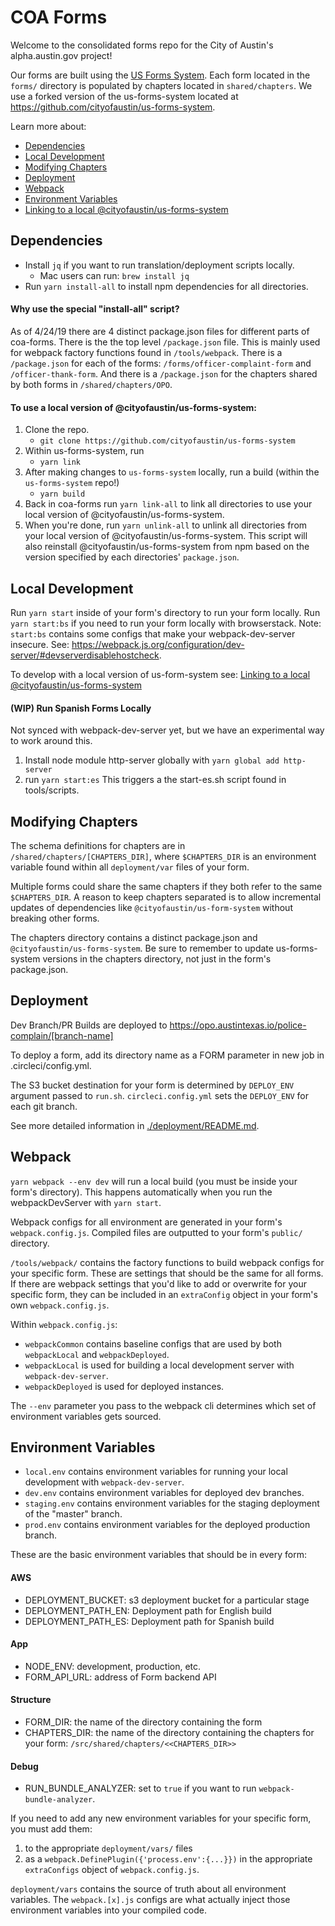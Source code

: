 # COA Forms

Welcome to the consolidated forms repo for the City of Austin's alpha.austin.gov project!

Our forms are built using the [US Forms System](https://github.com/usds/us-forms-system-starter-app). Each form located in the `forms/` directory is populated by chapters located in `shared/chapters`. We use a forked version of the us-forms-system located at https://github.com/cityofaustin/us-forms-system.

Learn more about:
- [Dependencies](#Dependencies)
- [Local Development](#Local-Development)
- [Modifying Chapters](#Modifying-Chapters)
- [Deployment](#Deployment)
- [Webpack](#Webpack)
- [Environment Variables](#Environment-Variables)
- [Linking to a local @cityofaustin/us-forms-system](#Link-to-a-local-@cityofaustin/us-forms-system)

## Dependencies
+ Install `jq` if you want to run translation/deployment scripts locally.
  + Mac users can run: `brew install jq`
+ Run `yarn install-all` to install npm dependencies for all directories.

#### Why use the special "install-all" script?
As of 4/24/19 there are 4 distinct package.json files for different parts of coa-forms.
There is the the top level `/package.json` file. This is mainly used for webpack factory functions found in `/tools/webpack`. There is a `/package.json` for each of the forms: `/forms/officer-complaint-form` and `/officer-thank-form`. And there is a `/package.json` for the chapters shared by both forms in `/shared/chapters/OPO`.

#### To use a local version of @cityofaustin/us-forms-system:
1. Clone the repo.
    + `git clone https://github.com/cityofaustin/us-forms-system`
2. Within us-forms-system, run
    + `yarn link`
3. After making changes to `us-forms-system` locally, run a build (within the `us-forms-system` repo!)
    + `yarn build`
4. Back in coa-forms run `yarn link-all` to link all directories to use your local version of @cityofaustin/us-forms-system.
5. When you're done, run `yarn unlink-all` to unlink all directories from your local version of @cityofaustin/us-forms-system. This script will also reinstall @cityofaustin/us-forms-system from npm based on the version specified by each directories' `package.json`.

## Local Development

Run `yarn start` inside of your form's directory to run your form locally. Run `yarn start:bs` if you need to run your form locally with browserstack. Note: `start:bs` contains some configs that make your webpack-dev-server insecure. See: https://webpack.js.org/configuration/dev-server/#devserverdisablehostcheck.

To develop with a local version of us-form-system see: [Linking to a local @cityofaustin/us-forms-system](#Link-to-a-local-@cityofaustin/us-forms-system)

#### (WIP) Run Spanish Forms Locally
Not synced with webpack-dev-server yet, but we have an experimental way to work around this.
1. Install node module http-server globally with `yarn global add http-server`
2. run `yarn start:es` This triggers a the start-es.sh script found in tools/scripts.


## Modifying Chapters
The schema definitions for chapters are in `/shared/chapters/[CHAPTERS_DIR]`, where `$CHAPTERS_DIR` is an environment variable found within all `deployment/var` files of your form.

Multiple forms could share the same chapters if they both refer to the same `$CHAPTERS_DIR`. A reason to keep chapters separated is to allow incremental updates of dependencies like `@cityofaustin/us-form-system` without breaking other forms.

The chapters directory contains a distinct package.json and `@cityofaustin/us-forms-system`. Be sure to remember to update us-forms-system versions in the chapters directory, not just in the form's package.json.

## Deployment

Dev Branch/PR Builds are deployed to https://opo.austintexas.io/police-complain/[branch-name]

To deploy a form, add its directory name as a FORM parameter in new job in .circleci/config.yml.

The S3 bucket destination for your form is determined by `DEPLOY_ENV` argument passed to `run.sh`. `circleci.config.yml` sets the `DEPLOY_ENV` for each git branch.

See more detailed information in [./deployment/README.md](./deployment/README.md).

## Webpack

`yarn webpack --env dev` will run a local build (you must be inside your form's directory). This happens automatically when you run the webpackDevServer with `yarn start`.

Webpack configs for all environment are generated in your form's `webpack.config.js`. Compiled files are outputted to your form's `public/` directory.

`/tools/webpack/` contains the factory functions to build webpack configs for your specific form. These are settings that should be the same for all forms. If there are webpack settings that you'd like to add or overwrite for your specific form, they can be included in an `extraConfig` object in your form's own `webpack.config.js`.

Within `webpack.config.js`:
+ `webpackCommon` contains baseline configs that are used by both `webpackLocal` and `webpackDeployed`.
+ `webpackLocal` is used for building a local development server with `webpack-dev-server`.
+ `webpackDeployed` is used for deployed instances.

The `--env` parameter you pass to the webpack cli determines which set of environment variables gets sourced.

## Environment Variables
+ `local.env` contains environment variables for running your local development with `webpack-dev-server`.
+ `dev.env` contains environment variables for deployed dev branches.
+ `staging.env` contains environment variables for the staging deployment of the "master" branch.
+ `prod.env` contains environment variables for the deployed production branch.

These are the basic environment variables that should be in every form:
#### AWS
+ DEPLOYMENT_BUCKET: s3 deployment bucket for a particular stage
+ DEPLOYMENT_PATH_EN: Deployment path for English build
+ DEPLOYMENT_PATH_ES: Deployment path for Spanish build
#### App
+ NODE_ENV: development, production, etc.
+ FORM_API_URL: address of Form backend API
#### Structure
+ FORM_DIR: the name of the directory containing the form
+ CHAPTERS_DIR: the name of the directory containing the chapters for your form: `/src/shared/chapters/<<CHAPTERS_DIR>>`
#### Debug
+ RUN_BUNDLE_ANALYZER: set to `true` if you want to run `webpack-bundle-analyzer`.

If you need to add any new environment variables for your specific form, you must add them:
1. to the appropriate `deployment/vars/` files
2. as a `webpack.DefinePlugin({'process.env':{...}})` in the appropriate `extraConfigs` object of `webpack.config.js`.

`deployment/vars` contains the source of truth about all environment variables. The `webpack.[x].js` configs are what actually inject those environment variables into your compiled code.
